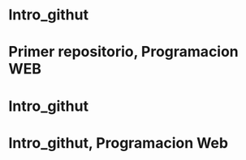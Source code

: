 # Intro_githut
# Primer repositorio, Programacion WEB
# Intro_githut
# Intro_githut, Programacion Web
